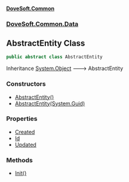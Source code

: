 #### [DoveSoft.Common](./index.md 'index')
### [DoveSoft.Common.Data](./DoveSoft-Common-Data.md 'DoveSoft.Common.Data')
## AbstractEntity Class
  
```csharp
public abstract class AbstractEntity
```
Inheritance [System.Object](https://docs.microsoft.com/en-us/dotnet/api/System.Object 'System.Object') &#129106; AbstractEntity  
### Constructors
- [AbstractEntity()](./DoveSoft-Common-Data-AbstractEntity-AbstractEntity().md 'DoveSoft.Common.Data.AbstractEntity.AbstractEntity()')
- [AbstractEntity(System.Guid)](./DoveSoft-Common-Data-AbstractEntity-AbstractEntity(System-Guid).md 'DoveSoft.Common.Data.AbstractEntity.AbstractEntity(System.Guid)')
### Properties
- [Created](./DoveSoft-Common-Data-AbstractEntity-Created.md 'DoveSoft.Common.Data.AbstractEntity.Created')
- [Id](./DoveSoft-Common-Data-AbstractEntity-Id.md 'DoveSoft.Common.Data.AbstractEntity.Id')
- [Updated](./DoveSoft-Common-Data-AbstractEntity-Updated.md 'DoveSoft.Common.Data.AbstractEntity.Updated')
### Methods
- [Init()](./DoveSoft-Common-Data-AbstractEntity-Init().md 'DoveSoft.Common.Data.AbstractEntity.Init()')
